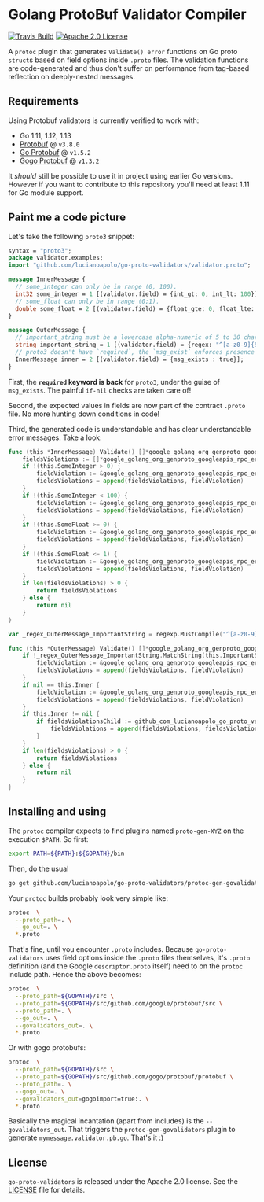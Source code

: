 # Golang ProtoBuf Validator Compiler

[![Travis Build](https://travis-ci.org/lucianoapolo/go-proto-validators.svg)](https://travis-ci.org/lucianoapolo/go-proto-validators)
[![Apache 2.0 License](https://img.shields.io/badge/License-Apache%202.0-blue.svg)](LICENSE)

A `protoc` plugin that generates `Validate() error` functions on Go proto `struct`s based on field options inside `.proto`
files. The validation functions are code-generated and thus don't suffer on performance from tag-based reflection on
deeply-nested messages.

## Requirements

Using Protobuf validators is currently verified to work with:

- Go 1.11, 1.12, 1.13
- [Protobuf](https://github.com/protocolbuffers/protobuf) @ `v3.8.0`
- [Go Protobuf](https://github.com/golang/protobuf) @ `v1.5.2`
- [Gogo Protobuf](https://github.com/gogo/protobuf) @ `v1.3.2`

It _should_ still be possible to use it in project using earlier Go versions. However if you want to contribute to this
repository you'll need at least 1.11 for Go module support.

## Paint me a code picture

Let's take the following `proto3` snippet:

```proto
syntax = "proto3";
package validator.examples;
import "github.com/lucianoapolo/go-proto-validators/validator.proto";

message InnerMessage {
  // some_integer can only be in range (0, 100).
  int32 some_integer = 1 [(validator.field) = {int_gt: 0, int_lt: 100}];
  // some_float can only be in range (0;1).
  double some_float = 2 [(validator.field) = {float_gte: 0, float_lte: 1}];
}

message OuterMessage {
  // important_string must be a lowercase alpha-numeric of 5 to 30 characters (RE2 syntax).
  string important_string = 1 [(validator.field) = {regex: "^[a-z0-9]{5,30}$"}];
  // proto3 doesn't have `required`, the `msg_exist` enforces presence of InnerMessage.
  InnerMessage inner = 2 [(validator.field) = {msg_exists : true}];
}
```

First, the **`required` keyword is back** for `proto3`, under the guise of `msg_exists`. The painful `if-nil` checks are taken care of!

Second, the expected values in fields are now part of the contract `.proto` file. No more hunting down conditions in code!

Third, the generated code is understandable and has clear understandable error messages. Take a look:

```go
func (this *InnerMessage) Validate() []*google_golang_org_genproto_googleapis_rpc_errdetails.BadRequest_FieldViolation {
	fieldsViolations := []*google_golang_org_genproto_googleapis_rpc_errdetails.BadRequest_FieldViolation{}
	if !(this.SomeInteger > 0) {
		fieldViolation := &google_golang_org_genproto_googleapis_rpc_errdetails.BadRequest_FieldViolation{Field: "InnerMessage.SomeInteger", Description: "InnerMessage.SomeInteger must be greater than '0'"}
		fieldsViolations = append(fieldsViolations, fieldViolation)
	}
	if !(this.SomeInteger < 100) {
		fieldViolation := &google_golang_org_genproto_googleapis_rpc_errdetails.BadRequest_FieldViolation{Field: "InnerMessage.SomeInteger", Description: "InnerMessage.SomeInteger must be less than '100'"}
		fieldsViolations = append(fieldsViolations, fieldViolation)
	}
	if !(this.SomeFloat >= 0) {
		fieldViolation := &google_golang_org_genproto_googleapis_rpc_errdetails.BadRequest_FieldViolation{Field: "InnerMessage.SomeFloat", Description: "InnerMessage.SomeFloat must be greater than or equal to '0'"}
		fieldsViolations = append(fieldsViolations, fieldViolation)
	}
	if !(this.SomeFloat <= 1) {
		fieldViolation := &google_golang_org_genproto_googleapis_rpc_errdetails.BadRequest_FieldViolation{Field: "InnerMessage.SomeFloat", Description: "InnerMessage.SomeFloat must be less than or equal to '1'"}
		fieldsViolations = append(fieldsViolations, fieldViolation)
	}
	if len(fieldsViolations) > 0 {
		return fieldsViolations
	} else {
		return nil
	}
}

var _regex_OuterMessage_ImportantString = regexp.MustCompile("^[a-z0-9]{5,30}$")

func (this *OuterMessage) Validate() []*google_golang_org_genproto_googleapis_rpc_errdetails.BadRequest_FieldViolation {
	if !_regex_OuterMessage_ImportantString.MatchString(this.ImportantString) {
		fieldViolation := &google_golang_org_genproto_googleapis_rpc_errdetails.BadRequest_FieldViolation{Field: "OuterMessage.ImportantString", Description: "OuterMessage.ImportantString must conform to regex '^[a-z0-9]{5,30}$'"}
		fieldsViolations = append(fieldsViolations, fieldViolation)
	}
	if nil == this.Inner {
		fieldViolation := &google_golang_org_genproto_googleapis_rpc_errdetails.BadRequest_FieldViolation{Field: "OuterMessage.Inner", Description: "OuterMessage.Inner message must exist"}
		fieldsViolations = append(fieldsViolations, fieldViolation)
	}
	if this.Inner != nil {
		if fieldsViolationsChild := github_com_lucianoapolo_go_proto_validators.CallValidatorIfExists(this.Inner); fieldsViolationsChild != nil {
			fieldsViolations = append(fieldsViolations, fieldsViolationsChild)
		}
	}
	if len(fieldsViolations) > 0 {
		return fieldsViolations
	} else {
		return nil
	}
}
```

## Installing and using

The `protoc` compiler expects to find plugins named `proto-gen-XYZ` on the execution `$PATH`. So first:

```sh
export PATH=${PATH}:${GOPATH}/bin
```

Then, do the usual

```sh
go get github.com/lucianoapolo/go-proto-validators/protoc-gen-govalidators
```

Your `protoc` builds probably look very simple like:

```sh
protoc  \
  --proto_path=. \
  --go_out=. \
  *.proto
```

That's fine, until you encounter `.proto` includes. Because `go-proto-validators` uses field options inside the `.proto` 
files themselves, it's `.proto` definition (and the Google `descriptor.proto` itself) need to on the `protoc` include
path. Hence the above becomes:

```sh
protoc  \
  --proto_path=${GOPATH}/src \
  --proto_path=${GOPATH}/src/github.com/google/protobuf/src \
  --proto_path=. \
  --go_out=. \
  --govalidators_out=. \
  *.proto
```

Or with gogo protobufs:

```sh
protoc  \
  --proto_path=${GOPATH}/src \
  --proto_path=${GOPATH}/src/github.com/gogo/protobuf/protobuf \
  --proto_path=. \
  --gogo_out=. \
  --govalidators_out=gogoimport=true:. \
  *.proto
```

Basically the magical incantation (apart from includes) is the `--govalidators_out`. That triggers the 
`protoc-gen-govalidators` plugin to generate `mymessage.validator.pb.go`. That's it :)

## License

`go-proto-validators` is released under the Apache 2.0 license. See the [LICENSE](LICENSE) file for details.

